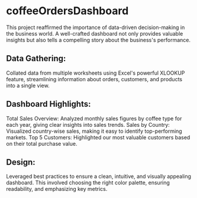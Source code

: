# coffeeOrdersDashboard
This project reaffirmed the importance of data-driven decision-making in the business world. A well-crafted dashboard not only provides valuable insights but also tells a compelling story about the business's performance.

## Data Gathering:
Collated data from multiple worksheets using Excel's powerful XLOOKUP feature, streamlining information about orders, customers, and products into a single view.

## Dashboard Highlights:
Total Sales Overview: Analyzed monthly sales figures by coffee type for each year, giving clear insights into sales trends.
Sales by Country: Visualized country-wise sales, making it easy to identify top-performing markets.
Top 5 Customers: Highlighted our most valuable customers based on their total purchase value.

## Design: 
Leveraged best practices to ensure a clean, intuitive, and visually appealing dashboard. This involved choosing the right color palette, ensuring readability, and emphasizing key metrics.
